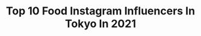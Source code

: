 ---
title: Top 10 Food Instagram Influencers In Tokyo In 2021
description: >-
  Find top food Instagram influencers in Tokyo in 2021. Most popular hashtags: #tokyo #food #japan #instafood.
platform: Instagram
hits: 83
text_top: Identify the most popular Instagram accounts on inBeat.
text_bottom: inBeat aggregates 83 Instagram influencers like this in Tokyo, Japan for you to work with.
profiles:
  - username: "cruse.jimny.girl"
    fullname: >-
      CRUSE JIMNY GIRL
    bio: >-
      TOKYO×JIMNY×GIRL🗼🚙👩 FOLLOW ME!! ショップやカーショーなどのイベント関連や雑誌の撮影など、オファーお待ちしております。Youtubeなど、コラボ関連のお問い合わせもお気軽にDMください☺️
    location: "Japan"
    followers: 14944
    engagement: 707
    commentsToLikes: 0.018558
    id: ckapckyct48ut0i78b8xjtck6
    verified: false
    hashtags: "#cargirls, #japanesegirl, #carstagram, #halloween"
  - username: "aytystyle"
    fullname: >-
      Ay&Ty Style
    bio: >-
      watches, wine and foods in Tokyo♡ 🌸plz credit if repost🌸 . 🎞 Video edit by Ty . 🍷#aytywine 🍽#aytydining #ayty_best10 #ayty_best20 #ayty_best30 .
    location: "Japan"
    followers: 29689
    engagement: 402
    commentsToLikes: 0.084881
    id: ck13958r0jldt0i195llnjno7
    verified: false
    hashtags: "#oysterperpetual36, #hermesminikelly, #alexandermcqueen, #hermeskellypicnic"
  - username: "t_taka_8186"
    fullname: >-
      T_Taka_8186
    bio: >-
      食べる事が好きで、お店が好きで、料理が好きで、料理人の方々が好きです 自分の愛するお店にはやたら通います 焼肉 寿司 中華 鰻 とんかつ 餃子 炭水化物が好物です お酒が飲めません、煙草も吸いません ただただ食べるだけの食いしん坊の庶民ですがよろしくお願い致します
    location: "Japan"
    followers: 18106
    engagement: 345
    commentsToLikes: 0.006640
    id: ck14jdc4wjrso0i19ivkjkxak
    verified: false
    hashtags: "#foodpics, #instafood, #shirokane, #food"
  - username: "karen_eel3"
    fullname: >-
      Karen
    bio: >-
      🇰🇷100% From✈︎JEJU/제주🌴>>>TOKYO🗼 Food/Beauty/Fashion/Travel/anime
    location: "Japan"
    followers: 15640
    engagement: 219
    commentsToLikes: 0.012330
    id: ck6ubej1893fk0j71iltb52s1
    verified: false
    hashtags: "#klavuu, #03mint, #cherish, #blackootd"
  - username: "hiro.sato.sushi"
    fullname: >-
      Hiroyuki Sato
    bio: >-
      Hakkoku Chef sushihakkoku@gmail.com
    location: "Japan"
    followers: 21121
    engagement: 437
    commentsToLikes: 0.009499
    id: ck5ciu6z3tdo50i11tbbxw0nw
    verified: false
    hashtags: "#oad, #michelin, #gault, #hakkoku"
  - username: "joeishere_joeofficial"
    fullname: >-
      西澤呈/Joe Nishizawa /GENIC/
    bio: >-
      西澤呈/GENIC/avex/2月28日/高3 作詞・作曲・編曲﻿・振り付け・映像編集 #GENIC #呈 my YouTube👇
    location: "Japan"
    followers: 9732
    engagement: 1673
    commentsToLikes: 0.034691
    id: ck6tm5zxh78l90j713cydzbom
    verified: false
    hashtags: "#genic, #celebration, #joe, #tiktok"
  - username: "thermos_k.k"
    fullname: >-
      サーモス【公式】 THERMOS_k.k
    bio: >-
      🌱サーモス公式アカウントです🌱 日々の生活を、ちょっと豊かにする情報をお届けします! ※いいね、リポストもさせていただくことがあります サーモス会員サイト「Club Thermos」もよろしくお願いします。 https://www.club-thermos.jp/
    location: "Japan"
    followers: 52060
    engagement: 284
    commentsToLikes: 0.005983
    id: ck14jg44lk5yy0i19jwh7hjjj
    verified: false
    hashtags: "#thermos, #repost, #lunch, #instamood"
  - username: "akicoco76"
    fullname: >-
      akiii♡
    bio: >-
      
    location: "Japan"
    followers: 2839
    engagement: 1818
    commentsToLikes: 0.032427
    id: ck0vv5f7ynmp30i19zzgbo3qs
    verified: false
    hashtags: "#sweets, #kawaii, #strawberry, #flower"
  - username: "smine27"
    fullname: >-
      TabiEats Shinichi
    bio: >-
      Food and Travel ⬇️ YouTube Channel
    location: "Japan"
    followers: 20405
    engagement: 399
    commentsToLikes: 0.047253
    id: ckf5op92w37610j23xqzxle8z
    verified: false
    hashtags: "#noodles, #japanesefood, #tokyo, #tasty"
  - username: "thejapantimes"
    fullname: >-
      The Japan Times
    bio: >-
      Official account of the most widely read English-language newspaper in #Japan. 日本で一番読まれている英字新聞・ジャパンタイムズ。Follow for #news, #food, #travel and more.
    location: "Japan"
    followers: 71266
    engagement: 219
    commentsToLikes: 0.006811
    id: ck0tx54x8hylk0i19d36irz0p
    verified: true
    hashtags: "#japanesecooking, #recipe, #nature, #japanesefood"
---